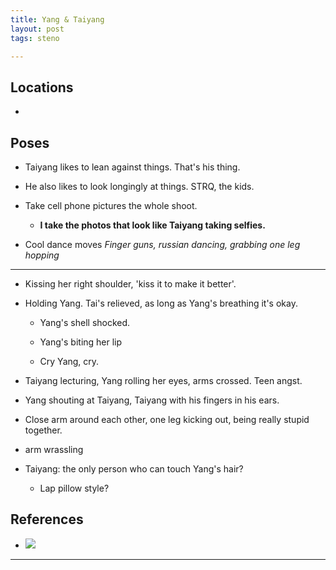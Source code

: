 ```yaml
---
title: Yang & Taiyang
layout: post
tags: steno

---
```




## Locations

- 


## Poses

* Taiyang likes to lean against things. That's his thing.

* He also likes to look longingly at things. STRQ, the kids.

* Take cell phone pictures the whole shoot. 

  - **I take the photos that look like Taiyang taking selfies.**

* Cool dance moves *Finger guns, russian dancing, grabbing one leg hopping*

---

* Kissing her right shoulder, 'kiss it to make it better'.

* Holding Yang. Tai's relieved, as long as Yang's breathing it's okay.

  - Yang's shell shocked.

  - Yang's biting her lip

  - Cry Yang, cry.

* Taiyang lecturing, Yang rolling her eyes, arms crossed. Teen angst.

* Yang shouting at Taiyang, Taiyang with his fingers in his ears.

* Close arm around each other, one leg kicking out, being really stupid together.

* arm wrassling

* Taiyang: the only person who can touch Yang's hair?

  - Lap pillow style?

## References

* ![](https://i.imgur.com/Lbjq8A3.png)

---